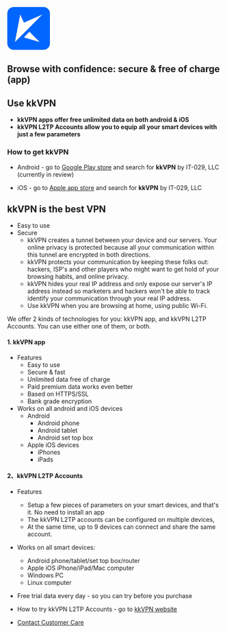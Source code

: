 <img src="kkLogoSmall.PNG" alt="kk Logo" width="100"/>

<!-- ![image](kkLogoSmall.PNG) -->

## Browse with confidence: secure & free of charge (app)
## Use kkVPN
- <strong>kkVPN apps offer free unlimited data on both android & iOS</strong>
- <strong>kkVPN L2TP Accounts allow you to equip all your smart devices with just a few parameters</strong>

### How to get kkVPN
- Android - go to [Google Play store](https://play.google.com/store/search?q=Kkvpn) and search for <b>kkVPN</b> by IT-029, LLC (currently in review)
 
- iOS - go to [Apple app store](https://apps.apple.com/us/app/kkvpn/id1530649322) and search for <b>kkVPN</b> by IT-029, LLC
  


## kkVPN is the best VPN 

- Easy to use
- Secure
  - kkVPN creates a tunnel between your device and our servers. Your online privacy is protected because all your communication within this tunnel are encrypted in both directions.
  - kkVPN protects your communication by keeping these folks out: hackers, ISP's and other players who might want to get hold of your browsing habits, and online privacy.
  - kkVPN hides your real IP address and only expose our server's IP address instead so marketers and hackers won't be able to track identify your communication through your real IP address. 
  - Use kkVPN when you are browsing at home, using public Wi-Fi. 
 
We offer 2 kinds of technologies for you: kkVPN app, and kkVPN L2TP Accounts. You can use either one of them, or both. 

#### 1. kkVPN app
- Features
  - Easy to use
  - Secure & fast
  - Unlimited data free of charge
  - Paid premium data works even better
  - Based on HTTPS/SSL  
  - Bank grade encryption
- Works on all android and iOS devices
  - Android
    - Android phone
    - Android tablet
    - Android set top box
  - Apple iOS devices
    - iPhones
    - iPads

#### 2、kkVPN L2TP Accounts
- Features
  - Setup a few pieces of parameters on your smart devices, and that's it. No need to install an app
  - The kkVPN L2TP accounts can be configured on multiple devices, 
  - At the same time, up to 9 devices can connect and share the same account. 

- Works on all smart devices: 
  - Android phone/tablet/set top box/router
  - Apple iOS iPhone/iPad/Mac computer
  - Windows PC
  - Linux computer

- Free trial data every day - so you can try before you purchase

- How to try kkVPN L2TP Accounts - go to [kkVPN website ](https://atozitpro.net)

- [Contact Customer Care ](mailto:cs@a2zitpro.com)
